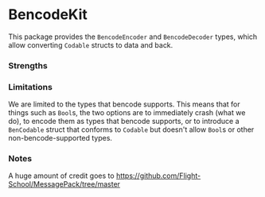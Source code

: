 # BencodeKit

This package provides the `BencodeEncoder` and `BencodeDecoder` types, which allow converting `Codable` structs to data and back.

### Strengths

### Limitations

We are limited to the types that bencode supports. This means that for things such as `Bool`s, the two options are to immediately crash (what we do), to encode them as types that bencode supports, or to introduce a `BenCodable` struct that conforms to `Codable` but doesn't allow `Bool`s or other non-bencode-supported types.

### Notes

A huge amount of credit goes to <https://github.com/Flight-School/MessagePack/tree/master>
